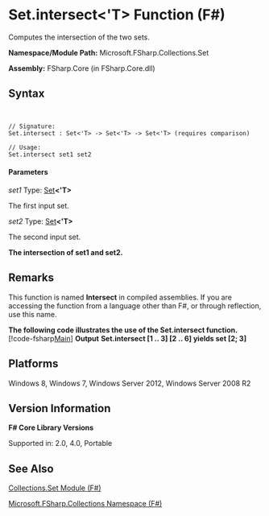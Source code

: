 # Set.intersect<'T> Function (F#)

Computes the intersection of the two sets.

**Namespace/Module Path:** Microsoft.FSharp.Collections.Set

**Assembly:** FSharp.Core (in FSharp.Core.dll)


## Syntax


```


// Signature:
Set.intersect : Set<'T> -> Set<'T> -> Set<'T> (requires comparison)

// Usage:
Set.intersect set1 set2

```



#### Parameters
*set1*
Type: [Set](http://msdn.microsoft.com/en-us/library/50cebdce-0cd7-4c5c-8ebc-f3a9e90b38d8)**&lt;'T&gt;**


The first input set.


*set2*
Type: [Set](http://msdn.microsoft.com/en-us/library/50cebdce-0cd7-4c5c-8ebc-f3a9e90b38d8)**&lt;'T&gt;**


The second input set.



**The intersection of set1 and set2.**
## Remarks
This function is named **Intersect** in compiled assemblies. If you are accessing the function from a language other than F#, or through reflection, use this name.

**The following code illustrates the use of the Set.intersect function.**
[!code-fsharp[Main](snippets/fssets/snippet4.fs)]
**Output**
**Set.intersect [1 .. 3] [2 .. 6] yields set [2; 3]**
## Platforms
Windows 8, Windows 7, Windows Server 2012, Windows Server 2008 R2


## Version Information
**F# Core Library Versions**

Supported in: 2.0, 4.0, Portable




## See Also
[Collections.Set Module &#40;F&#35;&#41;](Collections.Set-Module-%28FSharp%29.md)

[Microsoft.FSharp.Collections Namespace &#40;F&#35;&#41;](Microsoft.FSharp.Collections-Namespace-%28FSharp%29.md)


